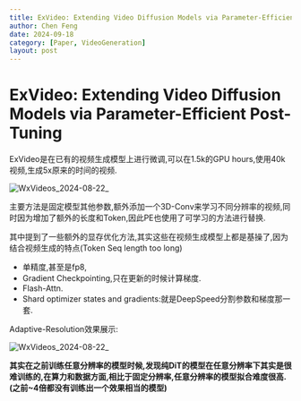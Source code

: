 ```yaml
---
title: ExVideo: Extending Video Diffusion Models via Parameter-Efficient Post-Tuning
author: Chen Feng
date: 2024-09-18
category: [Paper, VideoGeneration]
layout: post
---
```



# ExVideo: Extending Video Diffusion Models via Parameter-Efficient Post-Tuning

ExVideo是在已有的视频生成模型上进行微调,可以在1.5k的GPU hours,使用40k 视频,生成5x原来的时间的视频.

![WxVideos_2024-08-22_](https://s2.loli.net/2024/08/22/M7gJOcmEawLePCF.png)

主要方法是固定模型其他参数,额外添加一个3D-Conv来学习不同分辨率的视频,同时因为增加了额外的长度和Token,因此PE也使用了可学习的方法进行替换.

其中提到了一些额外的显存优化方法,其实这些在视频生成模型上都是基操了,因为结合视频生成的特点(Token Seq length too long)

- 单精度,甚至是fp8,
- Gradient Checkpointing,只在更新的时候计算梯度.
- Flash-Attn.
-  Shard optimizer states and gradients:就是DeepSpeed分割参数和梯度那一套.

Adaptive-Resolution效果展示:

![WxVideos_2024-08-22_](https://s2.loli.net/2024/08/22/8ln9SWQpHNyACUO.png)

**其实在之前训练任意分辨率的模型时候,发现纯DiT的模型在任意分辨率下其实是很难训练的,在算力和数据方面,相比于固定分辨率,任意分辨率的模型拟合难度很高.(之前~4倍都没有训练出一个效果相当的模型)**
